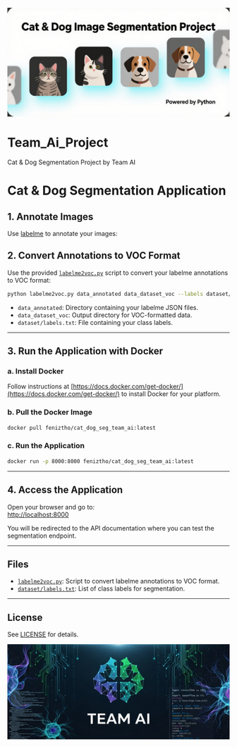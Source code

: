 <p align="center">
  <img src="assets/proj_banner.png" alt="Project Banner" width="800"/>
</p>

# Team_Ai_Project
Cat &amp; Dog Segmentation Project by Team AI

# Cat & Dog Segmentation Application

## 1. Annotate Images

Use [labelme](https://github.com/wkentaro/labelme) to annotate your images:

## 2. Convert Annotations to VOC Format

Use the provided [`labelme2voc.py`](labelme2voc.py) script to convert your labelme annotations to VOC format:

```sh
python labelme2voc.py data_annotated data_dataset_voc --labels dataset/labels.txt
```

- `data_annotated`: Directory containing your labelme JSON files.
- `data_dataset_voc`: Output directory for VOC-formatted data.
- `dataset/labels.txt`: File containing your class labels.

---

## 3. Run the Application with Docker

### a. Install Docker

Follow instructions at [https://docs.docker.com/get-docker/](https://docs.docker.com/get-docker/) to install Docker for your platform.

### b. Pull the Docker Image

```sh
docker pull feniztho/cat_dog_seg_team_ai:latest
```

### c. Run the Application

```sh
docker run -p 8000:8000 feniztho/cat_dog_seg_team_ai:latest
```

---

## 4. Access the Application

Open your browser and go to:  
[http://localhost:8000](http://localhost:8000)

You will be redirected to the API documentation where you can test the segmentation endpoint.

---

## Files

- [`labelme2voc.py`](labelme2voc.py): Script to convert labelme annotations to VOC format.
- [`dataset/labels.txt`](dataset/labels.txt): List of class labels for segmentation.

---

## License

See [LICENSE](LICENSE) for details.

<p align="center">
  <img src="assets/team_banner.png" alt="Team Banner" width="600"/>
</p>